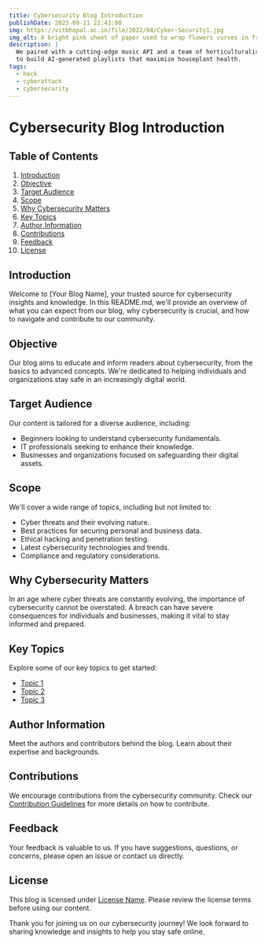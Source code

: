 ```yaml
---
title: Cybersecurity Blog Introduction
publishDate: 2023-09-11 22:43:00
img: https://vitbhopal.ac.in/file/2022/04/Cyber-Security1.jpg
img_alt: A bright pink sheet of paper used to wrap flowers curves in front of rich blue background
description: |
  We paired with a cutting-edge music API and a team of horticulturalists
  to build AI-generated playlists that maximize houseplant health.
tags:
  - hack
  - cyberattack 
  - cybersecurity 
---
```



# Cybersecurity Blog Introduction

## Table of Contents
1. [Introduction](#introduction)
2. [Objective](#objective)
3. [Target Audience](#target-audience)
4. [Scope](#scope)
5. [Why Cybersecurity Matters](#why-cybersecurity-matters)
6. [Key Topics](#key-topics)
7. [Author Information](#author-information)
8. [Contributions](#contributions)
9. [Feedback](#feedback)
10. [License](#license)

## Introduction
Welcome to [Your Blog Name], your trusted source for cybersecurity insights and knowledge. In this README.md, we'll provide an overview of what you can expect from our blog, why cybersecurity is crucial, and how to navigate and contribute to our community.

## Objective
Our blog aims to educate and inform readers about cybersecurity, from the basics to advanced concepts. We're dedicated to helping individuals and organizations stay safe in an increasingly digital world.

## Target Audience
Our content is tailored for a diverse audience, including:
- Beginners looking to understand cybersecurity fundamentals.
- IT professionals seeking to enhance their knowledge.
- Businesses and organizations focused on safeguarding their digital assets.

## Scope
We'll cover a wide range of topics, including but not limited to:
- Cyber threats and their evolving nature.
- Best practices for securing personal and business data.
- Ethical hacking and penetration testing.
- Latest cybersecurity technologies and trends.
- Compliance and regulatory considerations.

## Why Cybersecurity Matters
In an age where cyber threats are constantly evolving, the importance of cybersecurity cannot be overstated. A breach can have severe consequences for individuals and businesses, making it vital to stay informed and prepared.

## Key Topics
Explore some of our key topics to get started:
- [Topic 1](#link-to-topic-1)
- [Topic 2](#link-to-topic-2)
- [Topic 3](#link-to-topic-3)

## Author Information
Meet the authors and contributors behind the blog. Learn about their expertise and backgrounds.

## Contributions
We encourage contributions from the cybersecurity community. Check our [Contribution Guidelines](CONTRIBUTING.md) for more details on how to contribute.

## Feedback
Your feedback is valuable to us. If you have suggestions, questions, or concerns, please open an issue or contact us directly.

## License
This blog is licensed under [License Name](LICENSE). Please review the license terms before using our content.

Thank you for joining us on our cybersecurity journey! We look forward to sharing knowledge and insights to help you stay safe online.